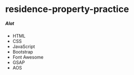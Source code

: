 # residence-property-practice


##### Alat
- HTML
- CSS
- JavaScript
- Bootstrap
- Font Awesome
- GSAP
- AOS
